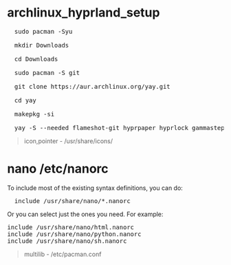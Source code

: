 # archlinux_hyprland_setup

<pre>
  sudo pacman -Syu

  mkdir Downloads

  cd Downloads

  sudo pacman -S git

  git clone https://aur.archlinux.org/yay.git
  
  cd yay
  
  makepkg -si

  yay -S --needed flameshot-git hyprpaper hyprlock gammastep cliphist pamixer ttf-hack-nerd otf-comicshanns-nerd nwg-look brave-bin catppuccin-gtk-theme-mocha starship bibata-rainbow-cursor-theme noto-fonts noto-fonts-cjk noto-fonts-emoji noto-fonts-extra nautilus polkit-gnome lollypop 
</pre>

> icon,pointer - /usr/share/icons/
# nano /etc/nanorc 
 To include most of the existing syntax definitions, you can do:
<pre>
  include /usr/share/nano/*.nanorc
</pre>
 Or you can select just the ones you need.  For example:
<pre>
include /usr/share/nano/html.nanorc
include /usr/share/nano/python.nanorc
include /usr/share/nano/sh.nanorc
</pre>

> multilib - /etc/pacman.conf

